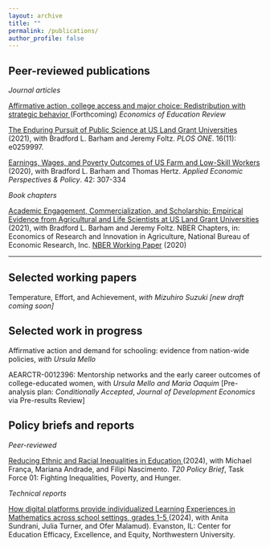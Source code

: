 ```yaml
---
layout: archive
title: ""
permalink: /publications/
author_profile: false
---
```


## Peer-reviewed publications

_Journal articles_

<a href="[[https://nam04.safelinks.protection.outlook.com/?url=https%3A%2F%2Fkwnsfk27.r.eu-west-1.awstrack.me%2FL0%2Fhttps%3A%252F%252Fauthors.elsevier.com%252Fa%252F1kcif%25257E1QCCILK%2F1%2F010201950bef109b-36fd8b8c-1e49-4d6c-b87f-01c0a9d131b3-000000%2FtF7ykRa3OPMyTR-JrLiNJN5EDYc%3D413&data=05%7C02%7Canapaula.melo%40howard.edu%7C566871802f4b4e89e99808dd4e182342%7C02ac0c07b75f46bf9b133630ba94bb69%7C0%7C0%7C638752587940881203%7CUnknown%7CTWFpbGZsb3d8eyJFbXB0eU1hcGkiOnRydWUsIlYiOiIwLjAuMDAwMCIsIlAiOiJXaW4zMiIsIkFOIjoiTWFpbCIsIldUIjoyfQ%3D%3D%7C0%7C%7C%7C&sdata=vchVqbQnI%2B1yuuNWrvNLxOHhVrBnoH0aYgFmvz0VEbU%3D&reserved=0](https://www.sciencedirect.com/science/article/pii/S0272775725000020)](https://www.sciencedirect.com/science/article/pii/S0272775725000020)"> Affirmative action, college access and major choice: Redistribution with strategic behavior </a> (Forthcoming) _Economics of Education Review_

<a href="https://journals.plos.org/plosone/article?id=10.1371/journal.pone.0259997"> The Enduring Pursuit of Public Science at US Land Grant Universities </a> (2021), with Bradford L. Barham and Jeremy Foltz. _PLOS ONE_. 16(11): e0259997.

<a href="https://onlinelibrary.wiley.com/doi/abs/10.1002/aepp.13014"> Earnings, Wages, and Poverty Outcomes of US Farm and Low-Skill Workers </a> (2020), with Bradford L. Barham and Thomas Hertz. _Applied Economic Perspectives & Policy_. 42: 307-334

_Book chapters_

<a href="https://press.uchicago.edu/ucp/books/book/chicago/E/bo123177052.html"> Academic Engagement, Commercialization, and Scholarship: Empirical Evidence from Agricultural and Life Scientists at US Land Grant Universities </a>  (2021), with Bradford L. Barham and Jeremy Foltz. NBER Chapters, in: Economics of Research and Innovation in Agriculture, National Bureau of Economic Research, Inc.
<a href="https://www.nber.org/papers/w26688"> NBER Working Paper</a> (2020)

---

## Selected working papers


Temperature, Effort, and Achievement, _with Mizuhiro Suzuki_ _[new draft coming soon]_

## Selected work in progress

Affirmative action and demand for schooling: evidence from nation-wide policies, _with Ursula Mello_

AEARCTR-0012396: Mentorship networks and the early career outcomes of college-educated women, with _Ursula Mello and Maria Oaquim_ 
[Pre-analysis plan: _Conditionally Accepted_, _Journal of Development Economics_ via Pre-results Review]

## Policy briefs and reports

_Peer-reviewed_

<a href="https://t20brasil.org/en/pbs?nucleo_id=1/"> Reducing Ethnic and Racial Inequalities in Education </a> (2024), with Michael França, Mariana Andrade, and Filipi Nascimento. _T20 Policy Brief_, Task Force 01: Fighting Inequalities, Poverty, and Hunger.

_Technical reports_

<a href="https://e4.northwestern.edu/2024/06/27/how-digital-platforms-provide-individualized-learning-experiences-in-mathematics/"> How digital platforms provide individualized Learning Experiences in Mathematics across school settings, grades 1-5 </a> (2024), with Anita Sundrani, Julia Turner, and Ofer Malamud). Evanston, IL: Center for Education Efficacy, Excellence, and Equity, Northwestern University.
